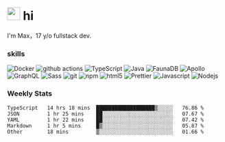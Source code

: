 <h1><img src="https://media.giphy.com/media/hvRJCLFzcasrR4ia7z/giphy.gif" width="30"/> hi</h1>


<p>I'm Max，17 y/o fullstack dev.</p>
<h3>skills</h3>
<p>
  <img alt="Docker" src="https://img.shields.io/badge/-Docker-46a2f1?style=flat-square&logo=docker&logoColor=white" />
  <img alt="github actions" src="https://img.shields.io/badge/-Github_Actions-2088FF?style=flat-square&logo=github-actions&logoColor=white" />
  <img alt="TypeScript" src="https://img.shields.io/badge/-TypeScript-007ACC?style=flat-square&logo=typescript&logoColor=white" />
  <img alt="Java" src="https://img.shields.io/badge/-Java-007396?style=flat-square&logo=java&logoColor=white" />
  <img alt="FaunaDB" src="https://img.shields.io/badge/-FaunaDB-303ac4?style=flat-square&logo=twitter&logoColor=white" />
  <img alt="Apollo" src="https://img.shields.io/badge/-Apollo%20GraphQL-311C87?style=flat-square&logo=apollo-graphql&logoColor=white" />
  <img alt="GraphQL" src="https://img.shields.io/badge/-GraphQL-E10098?style=flat-square&logo=graphql&logoColor=white" />
  <img alt="Sass" src="https://img.shields.io/badge/-Sass-CC6699?style=flat-square&logo=sass&logoColor=white" />
  <img alt="git" src="https://img.shields.io/badge/-Git-F05032?style=flat-square&logo=git&logoColor=white" />
  <img alt="npm" src="https://img.shields.io/badge/-NPM-CB3837?style=flat-square&logo=npm&logoColor=white" />
  <img alt="html5" src="https://img.shields.io/badge/-HTML5-E34F26?style=flat-square&logo=html5&logoColor=white" />
  <img alt="Prettier" src="https://img.shields.io/badge/-Prettier-F7B93E?style=flat-square&logo=prettier&logoColor=white" />
  <img alt="Javascript" src="https://img.shields.io/badge/-Javascript-F7DF1E?style=flat-square&logo=javascript&logoColor=white" />
  <img alt="Nodejs" src="https://img.shields.io/badge/-Nodejs-43853d?style=flat-square&logo=Node.js&logoColor=white" />
</p>
<h3>Weekly Stats</h3>

<!--START_SECTION:waka-->
```text
TypeScript   14 hrs 18 mins  ███████████████████▒░░░░░   76.86 % 
JSON         1 hr 25 mins    ██░░░░░░░░░░░░░░░░░░░░░░░   07.67 % 
YAML         1 hr 22 mins    ██░░░░░░░░░░░░░░░░░░░░░░░   07.42 % 
Markdown     1 hr 5 mins     █▒░░░░░░░░░░░░░░░░░░░░░░░   05.87 % 
Other        18 mins         ▒░░░░░░░░░░░░░░░░░░░░░░░░   01.66 % 
```
<!--END_SECTION:waka-->

[github_badge]: https://img.shields.io/github/followers/k2on?logo=github
[github_badge_link]: https://github.com/k2on
[instagram_badge]: https://img.shields.io/badge/-instagram-444?logo=instagram
[instagram_badge_link]: https://www.instagram.com/max.koon/
